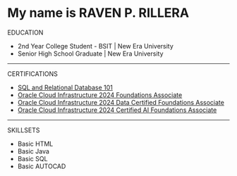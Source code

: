 
<h1>My name is RAVEN P. RILLERA</h1>

EDUCATION
<ul>
  <li>2nd Year College Student - BSIT | New Era University</li>
  <li>Senior High School Graduate | New Era University</li>
</ul>
<hr>
  
CERTIFICATIONS
<ul>
  <li><a href="https://courses.cognitiveclass.ai/certificates/5ff7fa1329994ff48060afb82608c6ff">SQL and Relational Database 101</a></li>
  <li><a href="https://brm-certview.oracle.com/ords/certview/ecertificate?ssn=OC5416526&trackId=OCI2024FNDCFA&key=c4be5b3f9d87ea531c75f72d5e9321824170e5f9">Oracle Cloud Infrastructure 2024 Foundations Associate</a></li>
  <li><a href="https://brm-certview.oracle.com/ords/certview/ecertificate?ssn=OC5416526&trackId=OCI2024DCFA&key=71302ff1f0c5feb17989361730abc8b4af3aa4a4">Oracle Cloud Infrastructure 2024 Data Certified Foundations Associate</a></li>
  <li><a href="https://brm-certview.oracle.com/ords/certview/ecertificate?ssn=OC5416526&trackId=OCI24AICFA&key=cceb4dbf4866c9927de9339faa3576295fa7aa9e">Oracle Cloud Infrastructure 2024 Certified AI Foundations Associate</a></li>
</ul>
<hr>

SKILLSETS
<ul>
  <li>Basic HTML</li>
  <li>Basic Java</li>
  <li>Basic SQL</li>
  <li>Basic AUTOCAD</li>
</ul>

